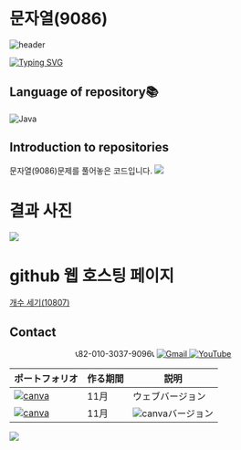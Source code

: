 # 문자열(9086)
![header](https://capsule-render.vercel.app/api?type=egg&color=gradient&height=300&section=header&text=welcome%2&fontSize=50&desc=백준%20문자열(9086)%20문제)

[![Typing SVG](https://readme-typing-svg.demolab.com?font=Fira+Code&pause=1000&color=93BDF7&background=203AFF00&random=false&width=435&lines=My+name+is+kimganghyeon)](https://git.io/typing-svg)

## Language of repository📚
![Java](https://img.shields.io/badge/Java-007396?style=flat-square&logo=java&logoColor=white)

## Introduction to repositories 
문자열(9086)문제를 풀어놓은 코드입니다. 
   <a href="https://www.acmicpc.net/problem/9086">
      <img src ="https://github.com/do04200611/Baekjoon/assets/74278578/dac755db-1275-4599-8b48-20deb4f02bf6">
  </a>

# 결과 사진 <br>
 <a href="https://github.com/do04200611/Baekjoon/blob/main/%EA%B0%9C%EC%88%98%20%EC%84%B8%EA%B8%B0(10807)/Main.java">
    <img src ="https://github.com/do04200611/Baekjoon/assets/74278578/fd33ca67-5dda-4c44-b3a0-912b067163c9">
</a>

# github 웹 호스팅 페이지
<a href="https://do04200611.github.io/Baekjoon/%EA%B0%9C%EC%88%98%20%EC%84%B8%EA%B8%B0(10807)/index.html
">개수 세기(10807)</a><br>
## Contact 



<p align="center">
  📞82-010-3037-9096📞
  <a href="mailto:a01030379096@gmail.com">
    <img src="https://img.shields.io/badge/-Gmail-red?style=for-the-badge&logo=Gmail" alt="Gmail">
  </a>
  <a href="https://www.youtube.com/channel/UC484ZJMavtoPOI4ey-HFdCA">
   <img src="https://img.shields.io/badge/-YouTube-red?style=for-the-badge&logo=youtube"  alt="YouTube">
 </a> <br>
 
  | ポートフォリオ           |  作る期間     |            説明  |
  |------------------------|---------------|----------------------------------------------|
  |<a href="https://kimganghyeon.my.canva.site/kimganghyeon"><img src="https://img.shields.io/badge/canva-purple?style=for-the-badge&logo=canva" alt="canva"></a>|11月|ウェブバージョン|
  |<a href="https://www.canva.com/design/DAFzY5opUiA/Ge33dSKE16cErBaDJDp-BA/edit"><img src="https://img.shields.io/badge/canva-purple?style=for-the-badge&logo=canva" alt="canva"></a>|11月|<img src="https://img.shields.io/badge/canva-purple?style=for-the-badge&logo=canva" alt="canva">バージョン|
</p>
<img src="https://capsule-render.vercel.app/api?type=egg&color=gradient&height=100&text=Thank%20you%20for%20watching.&section=footer" />
